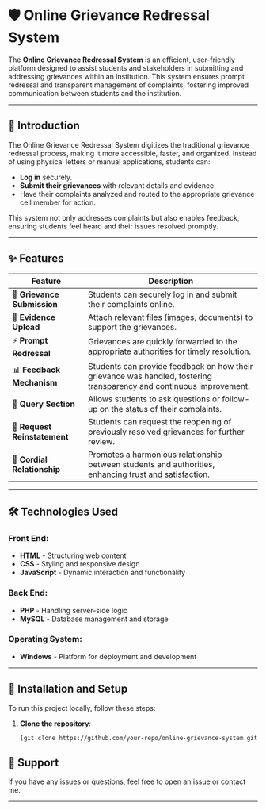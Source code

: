 # 🛡️ Online Grievance Redressal System

The **Online Grievance Redressal System** is an efficient, user-friendly platform designed to assist students and stakeholders in submitting and addressing grievances within an institution. This system ensures prompt redressal and transparent management of complaints, fostering improved communication between students and the institution.

---

## 📜 Introduction

The Online Grievance Redressal System digitizes the traditional grievance redressal process, making it more accessible, faster, and organized. Instead of using physical letters or manual applications, students can:
- **Log in** securely.
- **Submit their grievances** with relevant details and evidence.
- Have their complaints analyzed and routed to the appropriate grievance cell member for action.
  
This system not only addresses complaints but also enables feedback, ensuring students feel heard and their issues resolved promptly.

---

## ✨ Features

| Feature               | Description                                                                                                      |
|-----------------------|------------------------------------------------------------------------------------------------------------------|
| 📝 **Grievance Submission**  | Students can securely log in and submit their complaints online.                                               |
| 📂 **Evidence Upload**       | Attach relevant files (images, documents) to support the grievances.                                          |
| ⚡ **Prompt Redressal**       | Grievances are quickly forwarded to the appropriate authorities for timely resolution.                        |
| 📊 **Feedback Mechanism**     | Students can provide feedback on how their grievance was handled, fostering transparency and continuous improvement. |
| 💬 **Query Section**          | Allows students to ask questions or follow-up on the status of their complaints.                              |
| 🔄 **Request Reinstatement**  | Students can request the reopening of previously resolved grievances for further review.                     |
| 🤝 **Cordial Relationship**   | Promotes a harmonious relationship between students and authorities, enhancing trust and satisfaction.        |

---

## 🛠️ Technologies Used

### Front End:
- **HTML** - Structuring web content
- **CSS** - Styling and responsive design
- **JavaScript** - Dynamic interaction and functionality

### Back End:
- **PHP** - Handling server-side logic
- **MySQL** - Database management and storage

### Operating System:
- **Windows** - Platform for deployment and development

---

## 🚀 Installation and Setup

To run this project locally, follow these steps:

1. **Clone the repository**:
    ```bash
    [git clone https://github.com/your-repo/online-grievance-system.git](https://github.com/Manufg07/Online-Grievance-Redressal-System.git)
    ```
## 🤝 Support

If you have any issues or questions, feel free to open an issue or contact me.

---

